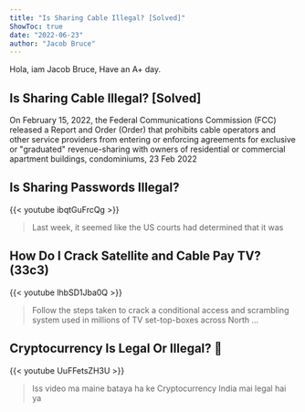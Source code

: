 ```yaml
---
title: "Is Sharing Cable Illegal? [Solved]"
ShowToc: true 
date: "2022-06-23"
author: "Jacob Bruce" 
---
```


Hola, iam Jacob Bruce, Have an A+ day.
## Is Sharing Cable Illegal? [Solved]
On February 15, 2022, the Federal Communications Commission (FCC) released a Report and Order (Order) that prohibits cable operators and other service providers from entering or enforcing agreements for exclusive or "graduated" revenue-sharing with owners of residential or commercial apartment buildings, condominiums, 
23 Feb 2022

## Is Sharing Passwords Illegal?
{{< youtube ibqtGuFrcQg >}}
>Last week, it seemed like the US courts had determined that it was 

## How Do I Crack Satellite and Cable Pay TV? (33c3)
{{< youtube lhbSD1Jba0Q >}}
>Follow the steps taken to crack a conditional access and scrambling system used in millions of TV set-top-boxes across North ...

## Cryptocurrency Is Legal Or Illegal? 🚨
{{< youtube UuFFetsZH3U >}}
>Iss video ma maine bataya ha ke Cryptocurrency India mai legal hai ya 

